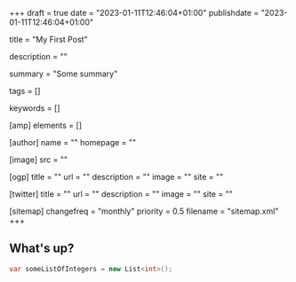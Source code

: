 +++
draft = true
date = "2023-01-11T12:46:04+01:00"
publishdate = "2023-01-11T12:46:04+01:00"

title = "My First Post"

description = ""

summary = "Some summary"

tags = []

keywords = []

[amp]
    elements = []

[author]
    name = ""
    homepage = ""

[image]
    src = ""

[ogp]
    title = ""
    url = ""
    description = ""
    image = ""
    site = ""

[twitter]
    title = ""
    url = ""
    description = ""
    image = ""
    site = ""

[sitemap]
    changefreq = "monthly"
    priority = 0.5
    filename = "sitemap.xml"
+++


## What's up?

```c#
var someListOfIntegers = new List<int>();
```
